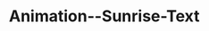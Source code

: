 # Animation--Sunrise-Text
<!DOCTYPE html>
<html lang="en">

<head>
    <meta charset="utf-8"> <!-- Added quotes around utf-8 -->
    <meta name="viewport" content="width=device-width, initial-scale=1.0">
    <meta name="theme-color" content="#333641">
    <title>Animation</title>
    <style type="text/css">
        @import url("https://fonts.googleapis.com/css?family=Source+Sans+Pro");

        :root,
        body {
            color: #fff;
            height: 100vh; /* Changed to 100vh for full viewport height */
            overflow: hidden;
            background: black;
            margin: 0; /* Added to remove default margin */
        }

        body {
            display: flex;
            align-items: center;
            justify-content: center;
            margin: 0; /* Added to remove default margin */
        }

        div {
            background: 50% 100% / 50% 50% no-repeat radial-gradient(ellipse at bottom, #fff, transparent, transparent);
            -webkit-background-clip: text;
            background-clip: text;
            color: transparent;
            font-size: 10vw;
            font-family: "Source Sans Pro", sans-serif;
            animation: reveal 3000ms ease-in-out forwards 200ms, glow 2500ms linear infinite 2000ms;
        }

        @keyframes reveal {
            80% {
                letter-spacing: 8px;
            }
            100% {
                background-size: 300% 300%;
            }
        }

        @keyframes glow {
            40% {
                text-shadow: 0 0 8px #fff;
            }
        }
    </style>
</head>

<body>
   
    <div>
        HACKATHON
    </div>
</body>

</html>

</html>
